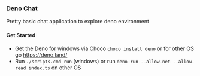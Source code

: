 ### Deno Chat

Pretty basic chat application to explore deno environment

#### Get Started
 - Get the Deno for windows via Choco `choco install deno` or for other OS go https://deno.land/
 - Run `./scripts.cmd run` (windows) or run `deno run --allow-net --allow-read index.ts` on other OS